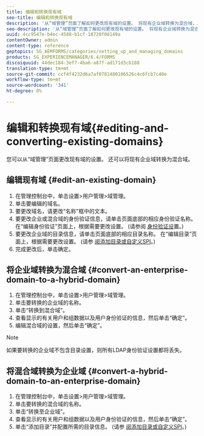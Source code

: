 ```yaml
---
title: 编辑和转换现有域
seo-title: 编辑和转换现有域
description: '从“域管理”页面了解如何更改现有域的设置。 将现有企业域转换为混合域，反之亦然。 '
seo-description: '从“域管理”页面了解如何更改现有域的设置。 将现有企业域转换为混合域，反之亦然。 '
uuid: 4cc9547e-b4ec-4588-b1cf-18720f06149a
contentOwner: admin
content-type: reference
geptopics: SG_AEMFORMS/categories/setting_up_and_managing_domains
products: SG_EXPERIENCEMANAGER/6.4/FORMS
discoiquuid: 44dec184-3ef7-4ba6-a87f-ad171d3cb188
translation-type: tm+mt
source-git-commit: ccf4f4232d6a7af0781480106526c4c6fcb7c40e
workflow-type: tm+mt
source-wordcount: '341'
ht-degree: 0%

---
```



# 编辑和转换现有域{#editing-and-converting-existing-domains}

您可以从“域管理”页面更改现有域的设置。 还可以将现有企业域转换为混合域。

## 编辑现有域 {#edit-an-existing-domain}

1. 在管理控制台中，单击设置>用户管理>域管理。
1. 单击要编辑的域名。
1. 要更改域名，请更改“名称”框中的文本。
1. 要更改企业或混合域的身份验证信息，请单击页面底部的相应身份验证名称。 在“编辑身份验证”页面上，根据需要更改设置。 (请参阅 [身份验证设](/help/forms/using/admin-help/configuring-authentication-providers.md#authentication-settings)置。)
1. 要更改企业域的目录信息，请单击页面底部的相应目录名称。 在“编辑目录”页面上，根据需要更改设置。 (请参 [阅添加目录或自定义SPI](/help/forms/using/admin-help/configuring-directories.md#adding-directories-or-custom-spis)。)
1. 完成更改后，单击确定。

## 将企业域转换为混合域 {#convert-an-enterprise-domain-to-a-hybrid-domain}

1. 在管理控制台中，单击设置>用户管理>域管理。
1. 单击要转换的企业域的名称。
1. 单击“转换到混合域”。
1. 查看显示的有关用户和组数据以及用户身份验证的信息，然后单击“确定”。
1. 编辑混合域的设置，然后单击“确定”。

>[!NOTE]
>
>如果要转换的企业域不包含目录设置，则所有LDAP身份验证设置都将丢失。

## 将混合域转换为企业域 {#convert-a-hybrid-domain-to-an-enterprise-domain}

1. 在管理控制台中，单击设置>用户管理>域管理。
1. 单击要转换的混合域的名称。
1. 单击“转换至企业域”。
1. 查看显示的有关用户和组数据以及用户身份验证的信息，然后单击“确定”。
1. 单击“添加目录”并配置所需的目录信息。 (请参 [阅添加目录或自定义SPI](/help/forms/using/admin-help/configuring-directories.md#adding-directories-or-custom-spis)。)

